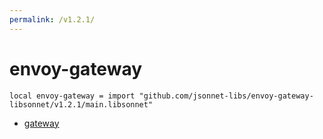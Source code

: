 ```yaml
---
permalink: /v1.2.1/
---
```


# envoy-gateway

```jsonnet
local envoy-gateway = import "github.com/jsonnet-libs/envoy-gateway-libsonnet/v1.2.1/main.libsonnet"
```



* [gateway](gateway/index.md)